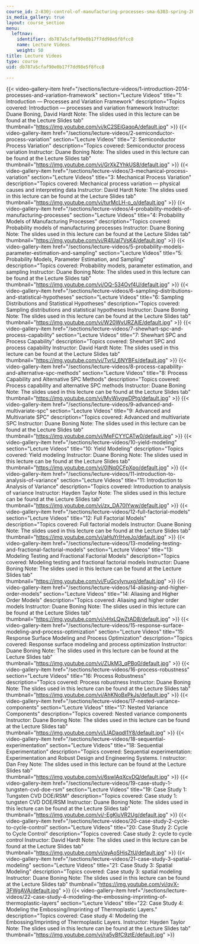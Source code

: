 ```yaml
---
course_id: 2-830j-control-of-manufacturing-processes-sma-6303-spring-2008
is_media_gallery: true
layout: course_section
menu:
  leftnav:
    identifier: db787a5cfaf90e0b17f7dd98e5f8fcc8
    name: Lecture Videos
    weight: 50
title: Lecture Videos
type: course
uid: db787a5cfaf90e0b17f7dd98e5f8fcc8

---
```

{{< video-gallery-item href="/sections/lecture-videos/1-introduction-2014-processes-and-variation-framework" section="Lecture Videos" title="1: Introduction — Processes and Variation Framework" description="Topics covered: Introduction — processes and variation framework Instructor: Duane Boning, David Hardt Note: The slides used in this lecture can be found at the Lecture Slides tab" thumbnail="https://img.youtube.com/vi/kC2SEiGaqoA/default.jpg" >}} {{< video-gallery-item href="/sections/lecture-videos/2-semiconductor-process-variation" section="Lecture Videos" title="2: Semiconductor Process Variation" description="Topics covered: Semiconductor process variation Instructor: Duane Boning Note: The slides used in this lecture can be found at the Lecture Slides tab" thumbnail="https://img.youtube.com/vi/GrXkZYhkUS8/default.jpg" >}} {{< video-gallery-item href="/sections/lecture-videos/3-mechanical-process-variation" section="Lecture Videos" title="3: Mechanical Process Variation" description="Topics covered: Mechanical process variation — physical causes and interpreting data Instructor: David Hardt Note: The slides used in this lecture can be found at the Lecture Slides tab" thumbnail="https://img.youtube.com/vi/turMcLH-o_o/default.jpg" >}} {{< video-gallery-item href="/sections/lecture-videos/4-probability-models-of-manufacturing-processes" section="Lecture Videos" title="4: Probability Models of Manufacturing Processes" description="Topics covered: Probability models of manufacturing processes Instructor: Duane Boning Note: The slides used in this lecture can be found at the Lecture Slides tab" thumbnail="https://img.youtube.com/vi/R4lUaI7VsK4/default.jpg" >}} {{< video-gallery-item href="/sections/lecture-videos/5-probability-models-parameter-estimation-and-sampling" section="Lecture Videos" title="5: Probability Models, Parameter Estimation, and Sampling" description="Topics covered: Probability models, parameter estimation, and sampling Instructor: Duane Boning Note: The slides used in this lecture can be found at the Lecture Slides tab" thumbnail="https://img.youtube.com/vi/OQ-534Ovf4U/default.jpg" >}} {{< video-gallery-item href="/sections/lecture-videos/6-sampling-distributions-and-statistical-hypotheses" section="Lecture Videos" title="6: Sampling Distributions and Statistical Hypotheses" description="Topics covered: Sampling distributions and statistical hypotheses Instructor: Duane Boning Note: The slides used in this lecture can be found at the Lecture Slides tab" thumbnail="https://img.youtube.com/vi/W20WvURZAIE/default.jpg" >}} {{< video-gallery-item href="/sections/lecture-videos/7-shewhart-spc-and-process-capability" section="Lecture Videos" title="7: Shewhart SPC and Process Capability" description="Topics covered: Shewhart SPC and process capability Instructor: David Hardt Note: The slides used in this lecture can be found at the Lecture Slides tab" thumbnail="https://img.youtube.com/vi/TvrU_6NYBFs/default.jpg" >}} {{< video-gallery-item href="/sections/lecture-videos/8-process-capability-and-alternative-spc-methods" section="Lecture Videos" title="8: Process Capability and Alternative SPC Methods" description="Topics covered: Process capability and alternative SPC methods Instructor: Duane Boning Note: The slides used in this lecture can be found at the Lecture Slides tab" thumbnail="https://img.youtube.com/vi/MyWivgwDPtg/default.jpg" >}} {{< video-gallery-item href="/sections/lecture-videos/9-advanced-and-multivariate-spc" section="Lecture Videos" title="9: Advanced and Multivariate SPC" description="Topics covered: Advanced and multivariate SPC Instructor: Duane Boning Note: The slides used in this lecture can be found at the Lecture Slides tab" thumbnail="https://img.youtube.com/vi/MeFCYYCATw0/default.jpg" >}} {{< video-gallery-item href="/sections/lecture-videos/10-yield-modeling" section="Lecture Videos" title="10: Yield Modeling" description="Topics covered: Yield modeling Instructor: Duane Boning Note: The slides used in this lecture can be found at the Lecture Slides tab" thumbnail="https://img.youtube.com/vi/0INq0CFpXpo/default.jpg" >}} {{< video-gallery-item href="/sections/lecture-videos/11-introduction-to-analysis-of-variance" section="Lecture Videos" title="11: Introduction to Analysis of Variance" description="Topics covered: Introduction to analysis of variance Instructor: Hayden Taylor Note: The slides used in this lecture can be found at the Lecture Slides tab" thumbnail="https://img.youtube.com/vi/zx_DA70lYww/default.jpg" >}} {{< video-gallery-item href="/sections/lecture-videos/12-full-factorial-models" section="Lecture Videos" title="12: Full Factorial Models" description="Topics covered: Full factorial models Instructor: Duane Boning Note: The slides used in this lecture can be found at the Lecture Slides tab" thumbnail="https://img.youtube.com/vi/aHuYrIHveJo/default.jpg" >}} {{< video-gallery-item href="/sections/lecture-videos/13-modeling-testing-and-fractional-factorial-models" section="Lecture Videos" title="13: Modeling Testing and Fractional Factorial Models" description="Topics covered: Modeling testing and fractional factorial models Instructor: Duane Boning Note: The slides used in this lecture can be found at the Lecture Slides tab" thumbnail="https://img.youtube.com/vi/FuGcyIynuxg/default.jpg" >}} {{< video-gallery-item href="/sections/lecture-videos/14-aliasing-and-higher-order-models" section="Lecture Videos" title="14: Aliasing and Higher Order Models" description="Topics covered: Aliasing and higher order models Instructor: Duane Boning Note: The slides used in this lecture can be found at the Lecture Slides tab" thumbnail="https://img.youtube.com/vi/vHxLQwZtAD8/default.jpg" >}} {{< video-gallery-item href="/sections/lecture-videos/15-response-surface-modeling-and-process-optimization" section="Lecture Videos" title="15: Response Surface Modeling and Process Optimization" description="Topics covered: Response surface modeling and process optimization Instructor: Duane Boning Note: The slides used in this lecture can be found at the Lecture Slides tab" thumbnail="https://img.youtube.com/vi/ZUkM3_qPBo0/default.jpg" >}} {{< video-gallery-item href="/sections/lecture-videos/16-process-robustness" section="Lecture Videos" title="16: Process Robustness" description="Topics covered: Process robustness Instructor: Duane Boning Note: The slides used in this lecture can be found at the Lecture Slides tab" thumbnail="https://img.youtube.com/vi/AhKNoBxPkJs/default.jpg" >}} {{< video-gallery-item href="/sections/lecture-videos/17-nested-variance-components" section="Lecture Videos" title="17: Nested Variance Components" description="Topics covered: Nested variance components Instructor: Duane Boning Note: The slides used in this lecture can be found at the Lecture Slides tab" thumbnail="https://img.youtube.com/vi/LIADaqdI1Y8/default.jpg" >}} {{< video-gallery-item href="/sections/lecture-videos/18-sequential-experimentation" section="Lecture Videos" title="18: Sequential Experimentation" description="Topics covered: Sequential experimentation: Experimentation and Robust Design and Engineering Systems. I nstructor: Dan Frey Note: The slides used in this lecture can be found at the Lecture Slides tab" thumbnail="https://img.youtube.com/vi/6swIAqXcvDQ/default.jpg" >}} {{< video-gallery-item href="/sections/lecture-videos/19-case-study-1-tungsten-cvd-doe-rsm" section="Lecture Videos" title="19: Case Study 1: Tungsten CVD DOE/RSM" description="Topics covered: Case study 1: tungsten CVD DOE/RSM Instructor: Duane Boning Note: The slides used in this lecture can be found at the Lecture Slides tab" thumbnail="https://img.youtube.com/vi/-EgKluVR2Ug/default.jpg" >}} {{< video-gallery-item href="/sections/lecture-videos/20-case-study-2-cycle-to-cycle-control" section="Lecture Videos" title="20: Case Study 2: Cycle to Cycle Control" description="Topics covered: Case study 2: cycle to cycle control Instructor: David Hardt Note: The slides used in this lecture can be found at the Lecture Slides tab" thumbnail="https://img.youtube.com/vi/qyAoSHisZtU/default.jpg" >}} {{< video-gallery-item href="/sections/lecture-videos/21-case-study-3-spatial-modeling" section="Lecture Videos" title="21: Case Study 3: Spatial Modeling" description="Topics covered: Case study 3: spatial modeling Instructor: Duane Boning Note: The slides used in this lecture can be found at the Lecture Slides tab" thumbnail="https://img.youtube.com/vi/qvX-3FWgAVA/default.jpg" >}} {{< video-gallery-item href="/sections/lecture-videos/22-case-study-4-modeling-the-embossing-imprinting-of-thermoplastic-layers" section="Lecture Videos" title="22: Case Study 4: Modeling the Embossing/Imprinting of Thermoplastic Layers." description="Topics covered: Case study 4: Modeling the Embossing/Imprinting of Thermoplastic Layers. Instructor: Hayden Taylor Note: The slides used in this lecture can be found at the Lecture Slides tab" thumbnail="https://img.youtube.com/vi/ra5yBfC9ztE/default.jpg" >}}